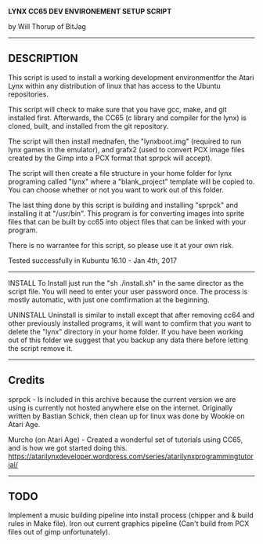 ****LYNX CC65 DEV ENVIRONEMENT SETUP SCRIPT****

by Will Thorup of BitJag


----------------------------------------------------

DESCRIPTION
----------------------------------------------------

This script is used to install a working development environmentfor the Atari Lynx 
within any distribution of linux that has access to the Ubuntu repositories.  

This script will check to make sure that you have gcc, make, and git installed first.
Afterwards, the CC65 (c library and compiler for the lynx) is cloned, built, and installed
from the git repository.  

The script will then install mednafen, the "lynxboot.img" (required to run lynx games
in the emulator), and grafx2 (used to convert PCX image files created by the Gimp into 
a PCX format that sprpck will accept).

The script will then create a file structure in your home folder for lynx programing
called "lynx" where a \"blank_project\" template will be copied to.  You can choose
whether or not you want to work out of this folder.

The last thing done by this script is building and installing "sprpck" and installing
it at "/usr/bin".  This program is for converting images into sprite files that can be
built by cc65 into object files that can be linked with your program.

There is no warrantee for this script, so please use it at your own risk.

Tested successfully in Kubuntu 16.10 - Jan 4th, 2017

----------------------------------------------------

INSTALL
To Install just run the "sh ./install.sh" in the same director as the script file.  You will 
need to enter your user password once. The process is mostly automatic, with just one
comfirmation at the beginning.

UNINSTALL
Uninstall is similar to install except that after removing cc64 and other previously installed
programs, it will want to comfirm that you want to delete the "lynx" directory in your home
folder.  If you have been working out of this folder we suggest that you backup any data there
before letting the script remove it.

----------------------------------------------------

Credits
----------------------------------------------------

sprpck - Is included in this archive because the current version we are using is currently not
hosted anywhere else on the internet.  Originally written by Bastian Schick, then clean up for
linux was done by Wookie on Atari Age.

Murcho (on Atari Age) - Created a wonderful set of tutorials using CC65, and is how we got
started doing this.  https://atarilynxdeveloper.wordpress.com/series/atarilynxprogrammingtutorial/


----------------------------------------------------

TODO
----------------------------------------------------
Implement a music building pipeline into install process (chipper and & build rules in Make file).
Iron out current graphics pipeline (Can't build from PCX files out of gimp unfortunately).
